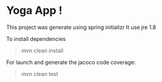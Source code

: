 # Yoga App !

This project was generate using spring initializr 
It use jre 1.8

To install dependencies
> mvn clean install

For launch and generate the jacoco code coverage:
> mvn clean test